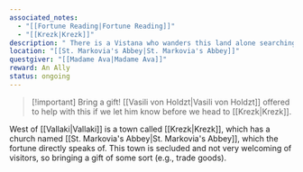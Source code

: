 ```yaml
---
associated_notes:
  - "[[Fortune Reading|Fortune Reading]]"
  - "[[Krezk|Krezk]]"
description: " There is a Vistana who wanders this land alone searching for her mentor. She does not stay in one place long, but you should be able to seek her out at St. Markovia's abbey, near the mists."
location: "[[St. Markovia's Abbey|St. Markovia's Abbey]]"
questgiver: "[[Madame Ava|Madame Ava]]"
reward: An Ally
status: ongoing
---
```

>[!important] Bring a gift! [[Vasili von Holdzt|Vasili von Holdzt]] offered to help with this if we let him know before we head to [[Krezk|Krezk]].

West of [[Vallaki|Vallaki]] is a town called [[Krezk|Krezk]], which has a church named [[St. Markovia's Abbey|St. Markovia's Abbey]], which the fortune directly speaks of. This town is secluded and not very welcoming of visitors, so bringing a gift of some sort (e.g., trade goods).
